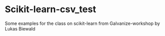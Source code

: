 # Scikit-learn-csv_test
Some examples for the class on scikit-learn
from Galvanize-workshop by Lukas Biewald 

